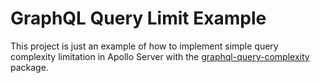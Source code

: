 # GraphQL Query Limit Example

This project is just an example of how to implement simple query complexity limitation in Apollo Server with the [graphql-query-complexity](https://www.npmjs.com/package/graphql-query-complexity) package. 


